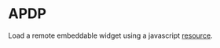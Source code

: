 # APDP

Load a remote embeddable widget using a javascript [resource](https://github.com/alphadeville/apdp/blob/master/public/widget_example.html).
